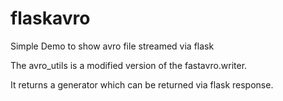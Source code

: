 # flaskavro

Simple Demo to show avro file streamed via flask

The avro_utils is a modified version of the fastavro.writer.

It returns a generator which can be returned via flask response.